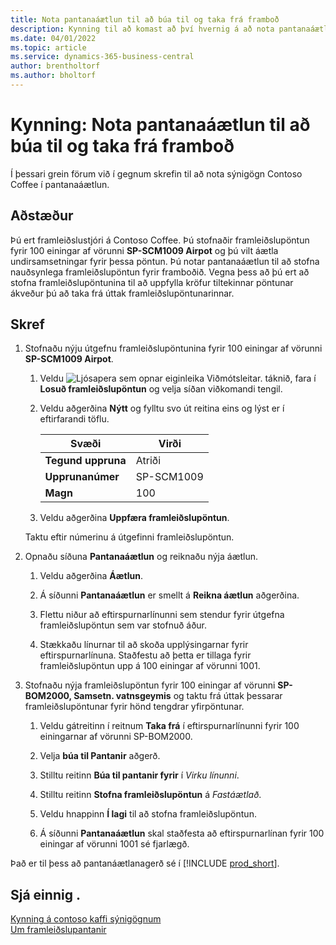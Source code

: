 ```yaml
---
title: Nota pantanaáætlun til að búa til og taka frá framboð
description: Kynning til að komast að því hvernig á að nota pantanaáætlun til að stofna nauðsynlega framleiðslupöntun fyrir framboðið í Business Central.
ms.date: 04/01/2022
ms.topic: article
ms.service: dynamics-365-business-central
author: brentholtorf
ms.author: bholtorf
---
```


# Kynning: Nota pantanaáætlun til að búa til og taka frá framboð

Í þessari grein förum við í gegnum skrefin til að nota sýnigögn Contoso Coffee í pantanaáætlun.

## Aðstæður

Þú ert framleiðslustjóri á Contoso Coffee. Þú stofnaðir framleiðslupöntun fyrir 100 einingar af vörunni **SP-SCM1009 Airpot** og þú vilt áætla undirsamsetningar fyrir þessa pöntun. Þú notar pantanaáætlun til að stofna nauðsynlega framleiðslupöntun fyrir framboðið. Vegna þess að þú ert að stofna framleiðslupöntunina til að uppfylla kröfur tiltekinnar pöntunar ákveður þú að taka frá úttak framleiðslupöntunarinnar.  

## Skref

1. Stofnaðu nýju útgefnu framleiðslupöntunina fyrir 100 einingar af vörunni **SP-SCM1009 Airpot**.

    1. Veldu ![Ljósapera sem opnar eiginleika Viðmótsleitar.](../../media/ui-search/search_small.png "Segðu mér hvað þú vilt gera") táknið, fara í **Losuð framleiðslupöntun** og velja síðan viðkomandi tengil.  

    2. Veldu aðgerðina **Nýtt** og fylltu svo út reitina eins og lýst er í eftirfarandi töflu.  

        |Svæði  |Virði  |
        |---------|---------|
        |**Tegund uppruna** |Atriði|
        |**Upprunanúmer** |SP-SCM1009|
        |**Magn** |100|
    3. Veldu aðgerðina **Uppfæra framleiðslupöntun**.  

    Taktu eftir númerinu á útgefinni framleiðslupöntun.

2. Opnaðu síðuna **Pantanaáætlun** og reiknaðu nýja áætlun.

    1. Veldu aðgerðina **Áætlun**.  

    2. Á síðunni **Pantanaáætlun** er smellt á **Reikna áætlun** aðgerðina.  

    3. Flettu niður að eftirspurnarlínunni sem stendur fyrir útgefna framleiðslupöntun sem var stofnuð áður.  

    4. Stækkaðu línurnar til að skoða upplýsingarnar fyrir eftirspurnarlínuna. Staðfestu að þetta er tillaga fyrir framleiðslupöntun upp á 100 einingar af vörunni 1001.  

3. Stofnaðu nýja framleiðslupöntun fyrir 100 einingar af vörunni **SP-BOM2000, Samsetn. vatnsgeymis** og taktu frá úttak þessarar framleiðslupöntunar fyrir hönd tengdrar yfirpöntunar.  

    1. Veldu gátreitinn í reitnum **Taka frá** í eftirspurnarlínunni fyrir 100 einingarnar af vörunni SP-BOM2000.

    2. Velja **búa til Pantanir** aðgerð.  

    3. Stilltu reitinn **Búa til pantanir fyrir** í *Virku línunni*.  

    4. Stilltu reitinn **Stofna framleiðslupöntun** á *Fastáætlað*.

    5. Veldu hnappinn **Í lagi** til að stofna framleiðslupöntun.

    6. Á síðunni **Pantanaáætlun** skal staðfesta að eftirspurnarlínan fyrir 100 einingar af vörunni 1001 sé fjarlægð.

Það er til þess að pantanáætlanagerð sé í [!INCLUDE [prod_short](../../includes/prod_short.md)].  

## Sjá einnig .

[Kynning á contoso kaffi sýnigögnum](../contoso-coffee-intro.md)  
[Um framleiðslupantanir](../../production-about-production-orders.md)  
